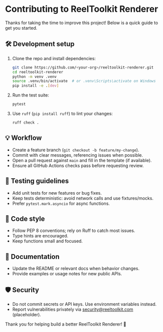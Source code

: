 # Contributing to ReelToolkit Renderer

Thanks for taking the time to improve this project! Below is a quick guide to get you started.

## 🛠 Development setup

1. Clone the repo and install dependencies:
   ```bash
   git clone https://github.com/<your-org>/reeltoolkit-renderer.git
   cd reeltoolkit-renderer
   python -m venv .venv
   source .venv/bin/activate  # or .venv\Scripts\activate on Windows
   pip install -e .[dev]
   ```
2. Run the test suite:
   ```bash
   pytest
   ```
3. Use `ruff` (`pip install ruff`) to lint your changes:
   ```bash
   ruff check .
   ```

## 💡 Workflow

- Create a feature branch (`git checkout -b feature/my-change`).
- Commit with clear messages, referencing issues when possible.
- Open a pull request against `main` and fill in the template (if available).
- Ensure all GitHub Actions checks pass before requesting review.

## 🧪 Testing guidelines

- Add unit tests for new features or bug fixes.
- Keep tests deterministic: avoid network calls and use fixtures/mocks.
- Prefer `pytest.mark.asyncio` for async functions.

## 📝 Code style

- Follow PEP 8 conventions; rely on Ruff to catch most issues.
- Type hints are encouraged.
- Keep functions small and focused.

## 📄 Documentation

- Update the README or relevant docs when behavior changes.
- Provide examples or usage notes for new public APIs.

## 🛡 Security

- Do not commit secrets or API keys. Use environment variables instead.
- Report vulnerabilities privately via security@reeltoolkit.com (placeholder).

Thank you for helping build a better ReelToolkit Renderer! 💙
